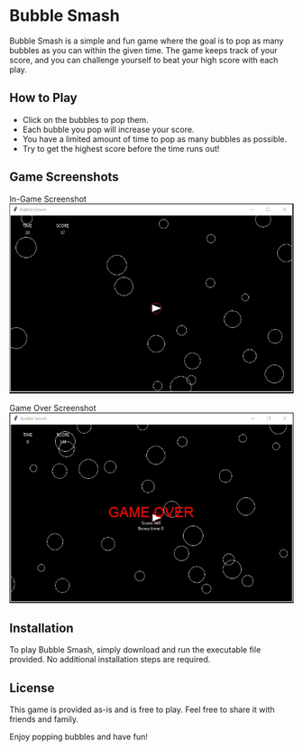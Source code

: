 # Bubble Smash

Bubble Smash is a simple and fun game where the goal is to pop as many bubbles as you can within the given time. The game keeps track of your score, and you can challenge yourself to beat your high score with each play.

## How to Play

- Click on the bubbles to pop them.
- Each bubble you pop will increase your score.
- You have a limited amount of time to pop as many bubbles as possible.
- Try to get the highest score before the time runs out!

## Game Screenshots

In-Game Screenshot
![In-Game Screenshot](game_play.jpeg)

Game Over Screenshot
![Game Over Screenshot](game_over.jpeg)

## Installation

To play Bubble Smash, simply download and run the executable file provided. No additional installation steps are required.

## License

This game is provided as-is and is free to play. Feel free to share it with friends and family.

Enjoy popping bubbles and have fun!
